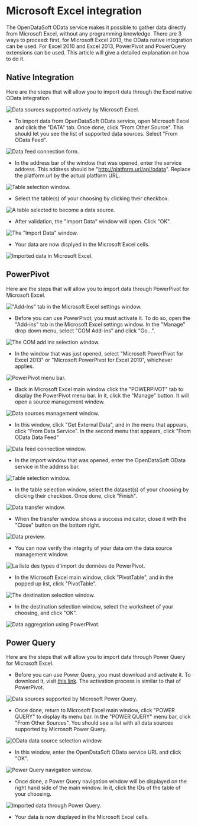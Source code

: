 
# Microsoft Excel integration

The OpenDataSoft OData service makes it possible to gather data directly from Microsoft Excel, without any programming knowledge. There are 3 ways to proceed: first, for Microsoft Excel 2013, the OData native integration can be used. For Excel 2010 and Excel 2013, PowerPivot and PowerQuery extensions can be used. This article will give a detailed explanation on how to do it.

## Native Integration

Here are the steps that will allow you to import data through the Excel native OData integration.

![Data sources supported natively by Microsoft Excel.](data1.png)

* To import data from OpenDataSoft OData service, open Microsoft Excel and click the "DATA" tab. Once done, click "From Other Source". This should let you see the list of supported data sources. Select "From OData Feed".

![Data feed connection form.](data2.png)

* In the address bar of the window that was opened, enter the service address. This address should be "http://platform.url/api/odata". Replace the platform.url by the actual platform URL.

![Table selection window.](data3.png)

* Select the table(s) of your choosing by clicking their checkbox.

![A table selected to become a data source.](data4.png)

* After validation, the "Import Data" window will open. Click "OK".

![The "Import Data" window.](data5.png)

* Your data are now displyed in the Microsoft Excel cells.
 
![Imported data in Microsoft Excel.](data6.png)


## PowerPivot

Here are the steps that will allow you to import data through PowerPivot for Microsoft Excel.

!["Add-Ins" tab in the Microsoft Excel settings window.](ppivot1.png)


* Before you can use PowerPivot, you must activate it. To do so, open the "Add-ins" tab in the Microsoft Excel settings window. In the "Manage" drop down menu, select "COM Add-ins" and click "Go...".

![The COM add ins selection window.](ppivot2.png)


* In the window that was just opened, select "Microsoft PowerPivot for Excel 2013" or "Microsoft PowerPivot for Excel 2010", whichever applies.

![PowerPivot menu bar.](ppivot3.png)

* Back in Microsoft Excel main window click the "POWERPIVOT" tab to display the PowerPivot menu bar. In it, click the "Manage" button. It will open a source management window.

![Data sources management window.](ppivot4.png)

* In this window, click "Get External Data", and in the menu that appears, click "From Data Service". In the second menu that appears, click "From OData Data Feed"

![Data feed connection window.](ppivot5.png)

* In the import window that was opened, enter the OpenDataSoft OData service in the address bar.

![Table selection window.](ppivot6.png)

* In the table selection window, select the dataset(s) of your choosing by clicking their checkbox. Once done, click "Finish".

![Data transfer window.](ppivot7.png)

* When the transfer window shows a success indicator, close it with the "Close" button on the bottom right.

![Data preview.](ppivot8.png)

* You can now verify the integrity of your data om the data source management window.

![La liste des types d'import de données de PowerPivot.](ppivot10.png)

* In the Microsoft Excel main window, click "PivotTable", and in the popped up list, click "PivotTable".

![The destination selection window.](ppivot11.png)

* In the destination selection window, select the worksheet of your choosing, and click "OK".

![Data aggregation using PowerPivot.](ppivot12.png)


## Power Query

Here are the steps that will allow you to import data through Power Query for Microsoft Excel.


* Before you can use Power Query, you must download and activate it. To download it, visit [this link](http://www.microsoft.com/en-us/download/details.aspx?id=39379). The activation process is similar to that of PowerPivot.

![Data sources supported by Microsoft Power Query.](pquery1.png)

* Once done, return to Microsoft Excel main window, click "POWER QUERY" to display its menu bar. In the "POWER QUERY" menu bar, click "From Other Sources". You should see a list with all data sources supported by Microsoft Power Query.

![OData data source selection window.](pquery2.png)

* In this window, enter the OpenDataSoft OData service URL and click "OK".

![Power Query navigation window.](pquery3.png)

* Once done, a Power Query navigation window will be displayed on the right hand side of the main window. In it, click the IDs of the table of your choosing.

![Imported data through Power Query.](pquery4.png)

* Your data is now displayed in the Microsoft Excel cells.

